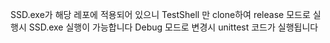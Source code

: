 SSD.exe가 해당 레포에 적용되어 있으니 TestShell 만 clone하여 release 모드로 실행시 SSD.exe 실행이 가능합니다
Debug 모드로 변경시 unittest 코드가 실행됩니다
